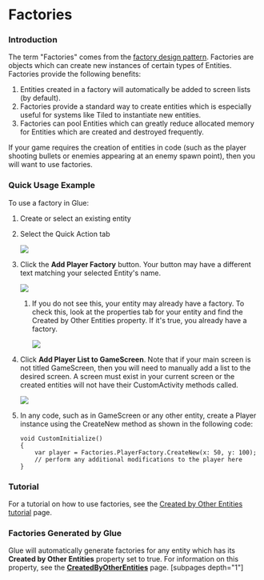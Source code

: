 # Factories

### Introduction

The term "Factories" comes from the [factory design pattern](http://en.wikipedia.org/wiki/Factory\_method\_pattern). Factories are objects which can create new instances of certain types of Entities. Factories provide the following benefits:

1. Entities created in a factory will automatically be added to screen lists (by default).
2. Factories provide a standard way to create entities which is especially useful for systems like Tiled to instantiate new entities.
3. Factories can pool Entities which can greatly reduce allocated memory for Entities which are created and destroyed frequently.

If your game requires the creation of entities in code (such as the player shooting bullets or enemies appearing at an enemy spawn point), then you will want to use factories.

### Quick Usage Example

To use a factory in Glue:

1. Create or select an existing entity
2.  Select the Quick Action tab

    ![](../../media/2020-10-img\_5f793e1367e56.png)
3.  Click the **Add Player Factory** button. Your button may have a different text matching your selected Entity's name.

    ![](../../media/2020-10-img\_5f793e525d6f5.png)

    1.  If you do not see this, your entity may already have a factory. To check this, look at the properties tab for your entity and find the Created by Other Entities property. If it's true, you already have a factory.

        ![](../../media/2021-03-img\_604114a81cedb.png)
4.  Click **Add Player List to GameScreen**. Note that if your main screen is not titled GameScreen, then you will need to manually add a list to the desired screen. A screen must exist in your current screen or the created entities will not have their CustomActivity methods called.

    ![](../../media/2020-10-img\_5f793ebe3bf10.png)
5.  In any code, such as in GameScreen or any other entity, create a Player instance using the CreateNew method as shown in the following code:

    ```lang:c#
    void CustomInitialize()
    {
        var player = Factories.PlayerFactory.CreateNew(x: 50, y: 100);
        // perform any additional modifications to the player here
    }
    ```

###

### Tutorial

For a tutorial on how to use factories, see the [Created by Other Entities tutorial](broken-reference) page.

### Factories Generated by Glue

Glue will automatically generate factories for any entity which has its **Created by Other Entities** property set to true. For information on this property, see the [**CreatedByOtherEntities**](../entities/glue-reference-createdbyotherentities.md) page. \[subpages depth="1"]
